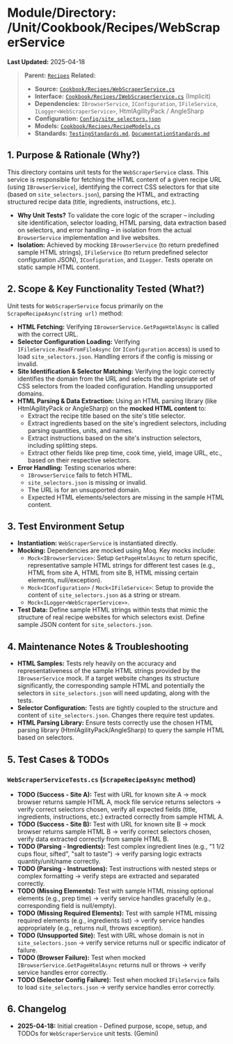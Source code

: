 # Module/Directory: /Unit/Cookbook/Recipes/WebScraperService

**Last Updated:** 2025-04-18

> **Parent:** [`Recipes`](../README.md)
> **Related:**
> * **Source:** [`Cookbook/Recipes/WebScraperService.cs`](../../../../../api-server/Cookbook/Recipes/WebScraperService.cs)
> * **Interface:** [`Cookbook/Recipes/IWebScraperService.cs`](../../../../../api-server/Cookbook/Recipes/WebScraperService.cs) (Implicit)
> * **Dependencies:** `IBrowserService`, `IConfiguration`, `IFileService`, `ILogger<WebScraperService>`, HtmlAgilityPack / AngleSharp
> * **Configuration:** [`Config/site_selectors.json`](../../../../../api-server/Config/site_selectors.json)
> * **Models:** [`Cookbook/Recipes/RecipeModels.cs`](../../../../../api-server/Cookbook/Recipes/RecipeModels.cs)
> * **Standards:** [`TestingStandards.md`](../../../../../Zarichney.Standards/Standards/TestingStandards.md), [`DocumentationStandards.md`](../../../../../Zarichney.Standards/Development/DocumentationStandards.md)

## 1. Purpose & Rationale (Why?)

This directory contains unit tests for the `WebScraperService` class. This service is responsible for fetching the HTML content of a given recipe URL (using `IBrowserService`), identifying the correct CSS selectors for that site (based on `site_selectors.json`), parsing the HTML, and extracting structured recipe data (title, ingredients, instructions, etc.).

* **Why Unit Tests?** To validate the core logic of the scraper – including site identification, selector loading, HTML parsing, data extraction based on selectors, and error handling – in isolation from the actual `BrowserService` implementation and live websites.
* **Isolation:** Achieved by mocking `IBrowserService` (to return predefined sample HTML strings), `IFileService` (to return predefined selector configuration JSON), `IConfiguration`, and `ILogger`. Tests operate on static sample HTML content.

## 2. Scope & Key Functionality Tested (What?)

Unit tests for `WebScraperService` focus primarily on the `ScrapeRecipeAsync(string url)` method:

* **HTML Fetching:** Verifying `IBrowserService.GetPageHtmlAsync` is called with the correct URL.
* **Selector Configuration Loading:** Verifying `IFileService.ReadFromFileAsync` (or `IConfiguration` access) is used to load `site_selectors.json`. Handling errors if the config is missing or invalid.
* **Site Identification & Selector Matching:** Verifying the logic correctly identifies the domain from the URL and selects the appropriate set of CSS selectors from the loaded configuration. Handling unsupported domains.
* **HTML Parsing & Data Extraction:** Using an HTML parsing library (like HtmlAgilityPack or AngleSharp) on the **mocked HTML content** to:
    * Extract the recipe title based on the site's title selector.
    * Extract ingredients based on the site's ingredient selectors, including parsing quantities, units, and names.
    * Extract instructions based on the site's instruction selectors, including splitting steps.
    * Extract other fields like prep time, cook time, yield, image URL, etc., based on their respective selectors.
* **Error Handling:** Testing scenarios where:
    * `IBrowserService` fails to fetch HTML.
    * `site_selectors.json` is missing or invalid.
    * The URL is for an unsupported domain.
    * Expected HTML elements/selectors are missing in the sample HTML content.

## 3. Test Environment Setup

* **Instantiation:** `WebScraperService` is instantiated directly.
* **Mocking:** Dependencies are mocked using Moq. Key mocks include:
    * `Mock<IBrowserService>`: Setup `GetPageHtmlAsync` to return specific, representative sample HTML strings for different test cases (e.g., HTML from site A, HTML from site B, HTML missing certain elements, null/exception).
    * `Mock<IConfiguration>` / `Mock<IFileService>`: Setup to provide the content of `site_selectors.json` as a string or stream.
    * `Mock<ILogger<WebScraperService>>`.
* **Test Data:** Define sample HTML strings within tests that mimic the structure of real recipe websites for which selectors exist. Define sample JSON content for `site_selectors.json`.

## 4. Maintenance Notes & Troubleshooting

* **HTML Samples:** Tests rely heavily on the accuracy and representativeness of the sample HTML strings provided by the `IBrowserService` mock. If a target website changes its structure significantly, the corresponding sample HTML and potentially the selectors in `site_selectors.json` will need updating, along with the tests.
* **Selector Configuration:** Tests are tightly coupled to the structure and content of `site_selectors.json`. Changes there require test updates.
* **HTML Parsing Library:** Ensure tests correctly use the chosen HTML parsing library (HtmlAgilityPack/AngleSharp) to query the sample HTML based on selectors.

## 5. Test Cases & TODOs

### `WebScraperServiceTests.cs` (`ScrapeRecipeAsync` method)
* **TODO (Success - Site A):** Test with URL for known site A -> mock browser returns sample HTML A, mock file service returns selectors -> verify correct selectors chosen, verify all expected fields (title, ingredients, instructions, etc.) extracted correctly from sample HTML A.
* **TODO (Success - Site B):** Test with URL for known site B -> mock browser returns sample HTML B -> verify correct selectors chosen, verify data extracted correctly from sample HTML B.
* **TODO (Parsing - Ingredients):** Test complex ingredient lines (e.g., "1 1/2 cups flour, sifted", "salt to taste") -> verify parsing logic extracts quantity/unit/name correctly.
* **TODO (Parsing - Instructions):** Test instructions with nested steps or complex formatting -> verify steps are extracted and separated correctly.
* **TODO (Missing Elements):** Test with sample HTML missing optional elements (e.g., prep time) -> verify service handles gracefully (e.g., corresponding field is null/empty).
* **TODO (Missing Required Elements):** Test with sample HTML missing required elements (e.g., ingredients list) -> verify service handles appropriately (e.g., returns null, throws exception).
* **TODO (Unsupported Site):** Test with URL whose domain is not in `site_selectors.json` -> verify service returns null or specific indicator of failure.
* **TODO (Browser Failure):** Test when mocked `IBrowserService.GetPageHtmlAsync` returns null or throws -> verify service handles error correctly.
* **TODO (Selector Config Failure):** Test when mocked `IFileService` fails to load `site_selectors.json` -> verify service handles error correctly.

## 6. Changelog

* **2025-04-18:** Initial creation - Defined purpose, scope, setup, and TODOs for `WebScraperService` unit tests. (Gemini)

